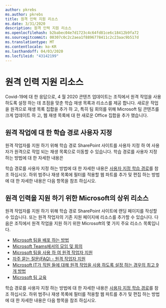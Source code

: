 ```yaml
---
author: pkrebs
ms.author: pkrebs
title: 원격 인력 지원 리소스
ms.date: 3/31/2020
description: 원격 인력 지원 리소스
ms.openlocfilehash: b2babec04e7d1723c4c64fd81ce6c18412b9fa72
ms.sourcegitcommit: 00307c0c2c2aea1f8896778411c2c23aac9b517d
ms.translationtype: MT
ms.contentlocale: ko-KR
ms.lasthandoff: 04/03/2020
ms.locfileid: "43142199"
---
```

# <a name="resources-for-supporting-your-remote-workforce"></a>원격 인력 지원 리소스
Covid-19에 대 한 응답으로, 4 월 2020 콘텐츠 업데이트는 조직에서 원격 작업을 사용 하도록 설정 하는 데 초점을 맞춘 학습 재생 목록과 리소스를 제공 합니다. 새로운 작업을 원격으로 재생 목록 집합을 추가 하 고, 특히 팀 회의를 위해 Microsoft 팀 콘텐츠를 크게 업데이트 하 고, 웹 재생 목록에 대 한 새로운 Office 집합을 추가 했습니다. 

## <a name="customize-learning-pathways-for-remote-work"></a>원격 작업에 대 한 학습 경로 사용자 지정
원격 작업자를 지원 하기 위해 학습 경로 SharePoint 사이트를 사용자 지정 하 여 사용자가 원격으로 작업 되는 재생 목록으로 이동할 수 있습니다. 학습 경로를 사용자 지정 하는 방법에 대 한 자세한 내용은

학습 경로를 사용자 지정 하는 방법에 대 한 자세한 내용은 [사용자 지정 학습 경로](custom_overview.md)를 참조 하십시오. 하위 범주나 재생 목록에 필터를 적용할 웹 파트를 추가 및 편집 하는 방법에 대 한 자세한 내용은 다음 항목을 참조 하십시오. 

## <a name="top-resources-from-microsoft-for-supporting-your-remote-workforce"></a>원격 인력을 지원 하기 위한 Microsoft의 상위 리소스
원격 작업자를 지원 하기 위해 학습 경로 SharePoint 사이트에 랜딩 페이지를 작성할 수 있습니다. 또는 원격 작업자의 기존 지원 페이지에 리소스를 추가할 수 있습니다. 다음은 조직에서 원격 작업을 지원 하기 위한 Microsoft의 몇 가지 주요 리소스 목록입니다. 
- [Microsoft 팀을 배포 하는 방법](https://docs.microsoft.com/en-us/microsoftteams/how-to-roll-out-teams)
- [Microsoft Teams에서의 모임 및 회의](https://docs.microsoft.com/en-us/microsoftteams/deploy-meetings-microsoft-teams-landing-page)
- [Microsoft 팀을 사용 하 여 원격 작업자 지원](https://docs.microsoft.com/en-us/microsoftteams/support-remote-work-with-teams)
- [자주 묻는 질문(FAQ) - 원격 작업자 지원](https://docs.microsoft.com/en-us/microsoftteams/faq-support-remote-workforce)
- [Microsoft IT가 직원 들에 대해 원격 작업을 사용 하도록 설정 하는 경우의 최고 9 개 방법](https://www.microsoft.com/en-us/microsoft-365/blog/2020/03/12/top-9-ways-microsoft-it-enabling-remote-work-employees/)
- [Microsoft 팀 교육](https://docs.microsoft.com/en-us/microsoftteams/training-microsoft-teams-landing-page)


학습 경로를 사용자 지정 하는 방법에 대 한 자세한 내용은 [사용자 지정 학습 경로](custom_overview.md)를 참조 하십시오. 하위 범주나 재생 목록에 필터를 적용할 웹 파트를 추가 및 편집 하는 방법에 대 한 자세한 내용은 다음 항목을 참조 하십시오. 


 
